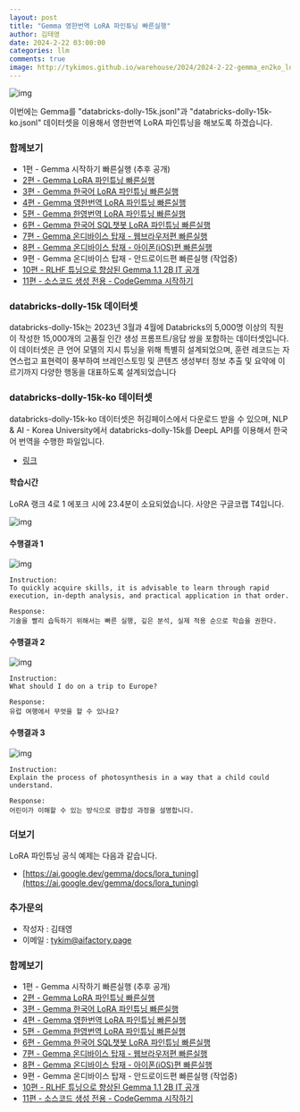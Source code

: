 ```yaml
---
layout: post
title: "Gemma 영한번역 LoRA 파인튜닝 빠른실행"
author: 김태영
date: 2024-2-22 03:00:00
categories: llm
comments: true
image: http://tykimos.github.io/warehouse/2024/2024-2-22-gemma_en2ko_lora_fine_tuning_fast_execute_title_3.png
---
```

 
![img](http://tykimos.github.io/warehouse/2024/2024-2-22-gemma_en2ko_lora_fine_tuning_fast_execute_title_3.png)

이번에는 Gemma를 "databricks-dolly-15k.jsonl"과 "databricks-dolly-15k-ko.jsonl" 데이터셋을 이용해서 영한번역 LoRA 파인튜닝을 해보도록 하겠습니다.

### 함께보기

* 1편 - Gemma 시작하기 빠른실행 (추후 공개)
* [2편 - Gemma LoRA 파인튜닝 빠른실행](https://tykimos.github.io/2024/02/22/gemma_lora_fine_tuning_fast_execute/)
* [3편 - Gemma 한국어 LoRA 파인튜닝 빠른실행](https://tykimos.github.io/2024/02/22/gemma_korean_lora_fine_tuning_fast_execute/)
* [4편 - Gemma 영한번역 LoRA 파인튜닝 빠른실행](https://tykimos.github.io/2024/02/22/gemma_en2ko_lora_fine_tuning_fast_execute/)
* [5편 - Gemma 한영번역 LoRA 파인튜닝 빠른실행](https://tykimos.github.io/2024/02/22/gemma_ko2en_lora_fine_tuning_fast_execute/)
* [6편 - Gemma 한국어 SQL챗봇 LoRA 파인튜닝 빠른실행](https://tykimos.github.io/2024/02/23/gemma_ko2sql_lora_fine_tuning_fast_execute/)
* [7편 - Gemma 온디바이스 탑재 - 웹브라우저편 빠른실행](https://tykimos.github.io/2024/04/02/gemma_ondevice_webbrowser_fast_execute/)
* [8편 - Gemma 온디바이스 탑재 - 아이폰(iOS)편 빠른실행](https://tykimos.github.io/2024/04/05/local_llm_installed_on_my_iphone_gemma_2b/)
* 9편 - Gemma 온디바이스 탑재 - 안드로이드편 빠른실행 (작업중)
* [10편 - RLHF 튜닝으로 향상된 Gemma 1.1 2B IT 공개](https://tykimos.github.io/2024/04/08/rlhf_tuning_enhanced_gemma_1.1_2b_it_release/)
* [11편 - 소스코드 생성 전용 - CodeGemma 시작하기](https://tykimos.github.io/2024/04/10/getting_started_with_codegemma/)

### databricks-dolly-15k 데이터셋

databricks-dolly-15k는 2023년 3월과 4월에 Databricks의 5,000명 이상의 직원이 작성한 15,000개의 고품질 인간 생성 프롬프트/응답 쌍을 포함하는 데이터셋입니다. 이 데이터셋은 큰 언어 모델의 지시 튜닝을 위해 특별히 설계되었으며, 훈련 레코드는 자연스럽고 표현력이 풍부하여 브레인스토밍 및 콘텐츠 생성부터 정보 추출 및 요약에 이르기까지 다양한 행동을 대표하도록 설계되었습니다

### databricks-dolly-15k-ko 데이터셋

databricks-dolly-15k-ko 데이터셋은 허깅페이스에서 다운로드 받을 수 있으며, NLP & AI - Korea University에서 databricks-dolly-15k를 DeepL API를 이용해서 한국어 번역을 수행한 파일입니다.

* [링크](https://huggingface.co/datasets/nlpai-lab/databricks-dolly-15k-ko)

#### 학습시간

LoRA 랭크 4로 1 에포크 시에 23.4분이 소요되었습니다. 사양은 구글코랩 T4입니다.

![img](http://tykimos.github.io/warehouse/2024/2024-2-22-gemma_en2ko_lora_fine_tuning_fast_execute_1.png)

#### 수행결과 1

![img](http://tykimos.github.io/warehouse/2024/2024-2-22-gemma_en2ko_lora_fine_tuning_fast_execute_2.png)

```
Instruction:
To quickly acquire skills, it is advisable to learn through rapid execution, in-depth analysis, and practical application in that order.

Response:
기술을 빨리 습득하기 위해서는 빠른 실행, 깊은 분석, 실제 적용 순으로 학습을 권한다.
```

#### 수행결과 2

![img](http://tykimos.github.io/warehouse/2024/2024-2-22-gemma_en2ko_lora_fine_tuning_fast_execute_3.png)

```
Instruction:
What should I do on a trip to Europe?

Response:
유럽 여행에서 무엇을 할 수 있나요?
```

#### 수행결과 3

![img](http://tykimos.github.io/warehouse/2024/2024-2-22-gemma_en2ko_lora_fine_tuning_fast_execute_4.png)

```
Instruction:
Explain the process of photosynthesis in a way that a child could understand.

Response:
어린이가 이해할 수 있는 방식으로 광합성 과정을 설명합니다.
```

### 더보기

LoRA 파인튜닝 공식 예제는 다음과 같습니다.

* [https://ai.google.dev/gemma/docs/lora_tuning](https://ai.google.dev/gemma/docs/lora_tuning)

### 추가문의

* 작성자 : 김태영
* 이메일 : tykim@aifactory.page

### 함께보기

* 1편 - Gemma 시작하기 빠른실행 (추후 공개)
* [2편 - Gemma LoRA 파인튜닝 빠른실행](https://tykimos.github.io/2024/02/22/gemma_lora_fine_tuning_fast_execute/)
* [3편 - Gemma 한국어 LoRA 파인튜닝 빠른실행](https://tykimos.github.io/2024/02/22/gemma_korean_lora_fine_tuning_fast_execute/)
* [4편 - Gemma 영한번역 LoRA 파인튜닝 빠른실행](https://tykimos.github.io/2024/02/22/gemma_en2ko_lora_fine_tuning_fast_execute/)
* [5편 - Gemma 한영번역 LoRA 파인튜닝 빠른실행](https://tykimos.github.io/2024/02/22/gemma_ko2en_lora_fine_tuning_fast_execute/)
* [6편 - Gemma 한국어 SQL챗봇 LoRA 파인튜닝 빠른실행](https://tykimos.github.io/2024/02/23/gemma_ko2sql_lora_fine_tuning_fast_execute/)
* [7편 - Gemma 온디바이스 탑재 - 웹브라우저편 빠른실행](https://tykimos.github.io/2024/04/02/gemma_ondevice_webbrowser_fast_execute/)
* [8편 - Gemma 온디바이스 탑재 - 아이폰(iOS)편 빠른실행](https://tykimos.github.io/2024/04/05/local_llm_installed_on_my_iphone_gemma_2b/)
* 9편 - Gemma 온디바이스 탑재 - 안드로이드편 빠른실행 (작업중)
* [10편 - RLHF 튜닝으로 향상된 Gemma 1.1 2B IT 공개](https://tykimos.github.io/2024/04/08/rlhf_tuning_enhanced_gemma_1.1_2b_it_release/)
* [11편 - 소스코드 생성 전용 - CodeGemma 시작하기](https://tykimos.github.io/2024/04/10/getting_started_with_codegemma/)